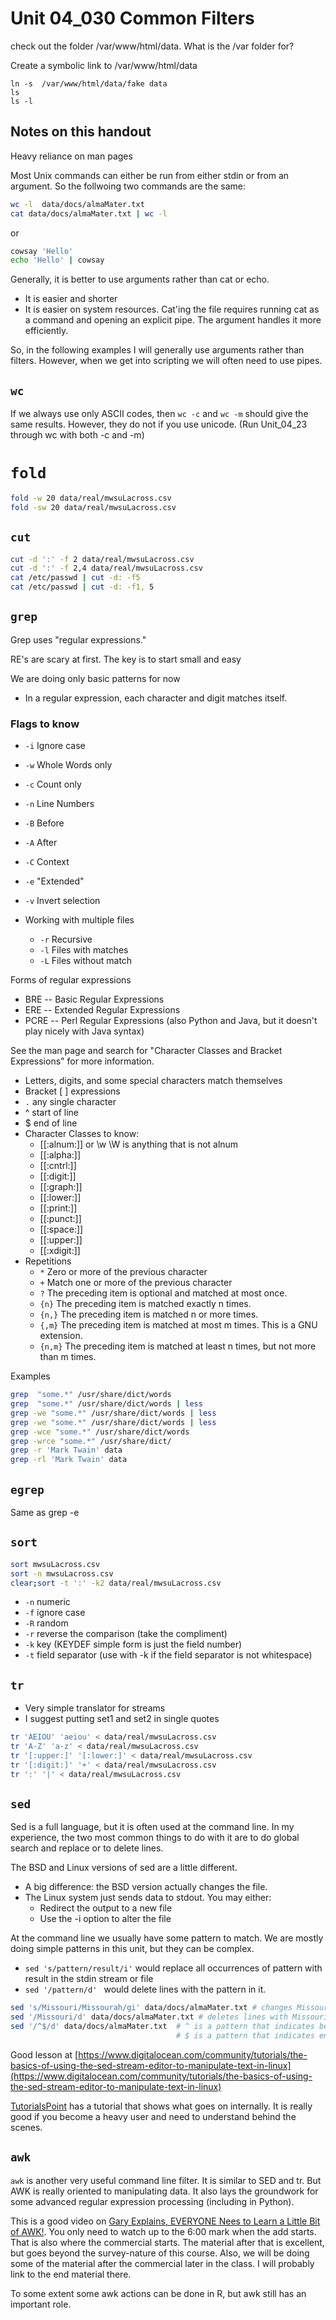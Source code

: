 # Unit 04_030 Common Filters

check out the folder /var/www/html/data.  What is the /var folder for?

Create a symbolic link to /var/www/html/data

```
ln -s  /var/www/html/data/fake data
ls
ls -l
```

## Notes on this handout

Heavy reliance on man pages

Most Unix commands can either be run from either stdin or from an argument.  So the follwoing two commands are the same:

```bash
wc -l  data/docs/almaMater.txt 
cat data/docs/almaMater.txt | wc -l
```
or
```bash
cowsay 'Hello'
echo 'Hello' | cowsay
```

Generally, it is better to use arguments rather than cat or echo.  

* It is easier and shorter
* It is easier on system resources.  Cat'ing the file requires running cat as a command and opening an explicit pipe.  The argument handles it more efficiently.

So, in the following examples I will generally use arguments rather than filters.  However, when
we get into scripting we will often need to use pipes.

## ```wc```

If we always use only ASCII codes, then ```wc -c``` and ```wc -m``` should give the same results.  However, they do not if you use unicode.  (Run Unit_04_23 through wc with both -c and -m)

# ```fold```

```bash
fold -w 20 data/real/mwsuLacross.csv
fold -sw 20 data/real/mwsuLacross.csv
```


## ```cut```

```bash
cut -d ':' -f 2 data/real/mwsuLacross.csv
cut -d ':' -f 2,4 data/real/mwsuLacross.csv
cat /etc/passwd | cut -d: -f5
cat /etc/passwd | cut -d: -f1, 5
```

## ```grep```

Grep uses "regular expressions."

RE's are scary at first.  The key is to start small and easy

We are doing only basic patterns for now  

* In a regular expression, each character and digit matches itself.

### Flags to know
* ```-i``` Ignore case
* ```-w``` Whole Words only
* ```-c``` Count only
* ```-n``` Line Numbers
* ```-B``` Before
* ```-A``` After
* ```-C``` Context
* ```-e``` "Extended"
* ```-v``` Invert selection
 
  
* Working with multiple files
  * ```-r``` Recursive
  * ```-l``` Files with matches
  * ```-L``` Files without match

Forms of regular expressions

* BRE -- Basic Regular Expressions
* ERE -- Extended Regular Expressions
* PCRE -- Perl Regular Expressions (also Python and Java, but it doesn't play nicely with Java syntax)

See the man page and search for "Character Classes and Bracket Expressions" for more information.

* Letters, digits, and some special characters match themselves
* Bracket [ ] expressions
* ```.``` any single character
* ^ start of line
* $ end of line
* Character Classes to know:
  * [[:alnum:]] or \w    \W is anything that is not alnum
  * [[:alpha:]]
  * [[:cntrl:]]
  * [[:digit:]]
  * [[:graph:]]
  * [[:lower:]]
  * [[:print:]]
  * [[:punct:]]
  * [[:space:]]
  * [[:upper:]]
  * [[:xdigit:]]
* Repetitions
  * ```*``` Zero or more of the previous character
  * ```+``` Match one or more of the previous character
  *  ```?``` The preceding item is optional and matched at most once.
  *  ```{n}```    The preceding item is matched exactly n times.
  *  ```{n,}```   The preceding item is matched n or more times.
  *  ```{,m}```   The preceding item is matched at most m times.  This  is  a  GNU extension.
  *  ```{n,m}```  The  preceding  item  is  matched at least n times, but not more than m times.


Examples

```bash
grep  "some.*" /usr/share/dict/words
grep  "some.*" /usr/share/dict/words | less
grep -we "some.*" /usr/share/dict/words | less
grep -we "some.*" /usr/share/dict/words | less
grep -wce "some.*" /usr/share/dict/words 
grep -wrce "some.*" /usr/share/dict/
grep -r 'Mark Twain' data
grep -rl 'Mark Twain' data
```

## ```egrep```

Same as grep -e

## ```sort```

```bash
sort mwsuLacross.csv
sort -n mwsuLacross.csv
clear;sort -t ':' -k2 data/real/mwsuLacross.csv
```

* ```-n``` numeric
* ```-f``` ignore case
* ```-R``` random
* ```-r``` reverse the comparison (take the compliment)
* ```-k``` key (KEYDEF simple form is just the field number)
* ```-t``` field separator (use with -k if the field separator is not whitespace)


## ```tr```

* Very simple translator for streams
* I suggest putting set1 and set2 in single quotes

```bash
tr 'AEIOU' 'aeiou' < data/real/mwsuLacross.csv
tr 'A-Z' 'a-z' < data/real/mwsuLacross.csv
tr '[:upper:]' '[:lower:]' < data/real/mwsuLacross.csv
tr '[:digit:]' '+' < data/real/mwsuLacross.csv
tr ':' '|' < data/real/mwsuLacross.csv
```

## ```sed```

Sed is a full language, but it is often used at the command line.  In my experience, the two most common things to do with it are to do global search and replace or to delete lines.

The BSD and Linux versions of sed are a little different.  

* A big difference: the BSD version actually changes the file.  
* The Linux system just sends data to stdout.  You may either:
  * Redirect the output to a new file
  * Use the -i option to alter the file 

At the command line we usually have some pattern to match.  We are mostly doing simple patterns in this unit, but they can be complex.

* ```sed 's/pattern/result/i'``` would replace all occurrences of pattern with result in the stdin stream or file
* ```sed '/pattern/d' ``` would delete lines with the pattern in it.

```bash
sed 's/Missouri/Missourah/gi' data/docs/almaMater.txt # changes Missouri to Missourah 
sed '/Missouri/d' data/docs/almaMater.txt # deletes lines with Missouri
sed '/^$/d' data/docs/almaMater.txt  # ^ is a pattern that indicates beginning of line
                                     # $ is a pattern that indicates end of line
```

Good lesson at [https://www.digitalocean.com/community/tutorials/the-basics-of-using-the-sed-stream-editor-to-manipulate-text-in-linux](https://www.digitalocean.com/community/tutorials/the-basics-of-using-the-sed-stream-editor-to-manipulate-text-in-linux)

[TutorialsPoint](https://www.tutorialspoint.com/sed/sed_workflow.htm) has a tutorial that shows what goes on internally.  It is really good if you become a heavy user and need to understand behind the scenes.

## ```awk```

```awk``` is another very useful command line filter.  It is similar to SED and tr.  But AWK is really oriented to manipulating data.  It also lays the groundwork for some advanced regular expression processing (including in Python).  

This is a good video on [Gary Explains, EVERYONE Nees to Learn a Little Bit of AWK!](https://youtu.be/jJ02kEETw70).  You only need to watch up to the 6:00 mark when the add starts. That is also where the commercial starts. The material after that is excellent, but goes beyond the survey-nature of this course.  Also, we will be doing some of the material after the commercial later in the class. I will probably link to the end material there.

To some extent some awk actions can be done in R, but awk still has an important role.
